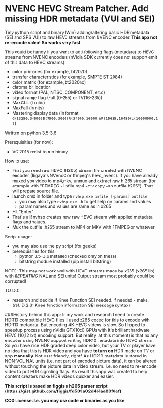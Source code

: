 # NVENC HEVC Stream Patcher. Add missing HDR metadata (VUI and SEI)
Tiny python script and binary (Win) adding/altering basic HDR metadata (SEI and SPS VUI) to raw HEVC streams from NVENC encoder.
**This app not re-encode video! So works very fast.**

This could be handy if you want to add following flags (metadata) to HEVC streams from NVENC encoders (nVidia SDK currently does not support emit of this data to HEVC streams):
  - color primaries (for example, bt2020)
  - transfer characteristics (for example, SMPTE ST 2084)
  - color matrix (for example, bt2020nc)
  - chroma bit location
  - video format (PAL, NTSC, COMPONENT, e.t.c)
  - signal range flag (Full (0-255) or TV(16-235))
  - MaxCLL (in nits)
  - MaxFall (in nits)
  - Mastering display data (in format `G(13250,34500)B(7500,3000)R(34000,16000)WP(15635,16450)L(10000000,1)`) 

Written on python 3.5-3.6

Prerequisities (for now):
  - VC 2015 redist to run binary
  
How to use:
  - First you need raw HEVC (H265) stream file created with NVENC encoder (Rigaya's NVencC or ffmpeg's hevc_nvenc). if you have already muxed you video to mp4,mkv, unmux and extract raw h.265 stream (for example with "FFMPEG -i infile.mp4 -c:v copy -an outfile.h265"). That will prepare source file.
  - launch cmd in folder and type `nvhsp.exe infile [-params] outfile`
    - you may also type `nvhsp.exe -h` to get help on params and values
    - param names and values are same as in x265
  - Hit "Enter"
  - That's all! nvhsp creates new raw HEVC stream with applied metadata flags and values.
  - Mux the outfile .h265 stream to MP4 or MKV with FFMPEG or whatever
  
Script usage:
  - you may also use the py script (for geeks)
  - prerequisities for this
    - python 3.5-3.6 installed (checked only on these) 
    - bitstring module installed (pip install bitstring)

NOTE: This may not work well with HEVC streams made by x265 (x265 lib) with *REPEATING* NAL and SEI units! Output stream most probably could be corrupted!

TO DO:
 - research and decide if Knee Function SEI needed. If needed - make. (ref. D.2.31 Knee function information SEI message syntax)

###History behind this app:
In my work and research I need to create HDR10 compatible HEVC files. I used x265 codec for this to encode with HDR10 metadata. But encoding 4K HEVC videos is slow. So I hoped to speedup process using nVidia GTX10x0 GPUs with it's brilliant hardware HEVC (10,12 bit) encoding support. But reality (at this moment) is that no any encoder using NVENC support writing HDR10 metadata into HEVC stream. So you have nice HDR graded deep color video, but your TV or player have no idea that this is HDR video and you have **to turn on** HDR mode on TV or app **manually**. Not user friendly, right?
As HDR10 metadata is stored in NON-VCL NAL units (i.e. not part of encoded picture data), it can be altered without touching the picture data in video stream. I.e. no need to re-encode video to put HDR signaling flags. 
As result this app was created to help content creators make HDR videos quicker and easier. 

**This script is based on figgis's h265 parser script  (https://gist.github.com/figgis/fd509a02d4b1aa89f6ef)**

**CC0 License. I.e. you may use code or binaries as you like** 

